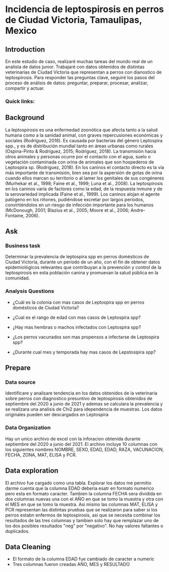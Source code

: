 # Incidencia de leptospirosis en perros de Ciudad Victoria, Tamaulipas, Mexico

## Introduction

En este estudio de caso, realizaré muchas tareas del mundo real de un analista de datos junior. Trabajaré con datos obtenidos de distintas veterinarias de Ciudad Victoria que representan a perros con dianostico de leptospirosis. Para responder las preguntas clave, seguiré los pasos del proceso de análisis de datos: preguntar, preparar, procesar, analizar, compartir y actuar.

### Quick links:

## Background

La leptospirosis es una enfermedad zoonótica que afecta tanto a la salud humana como a la sanidad animal, con graves repercusiones económicas y sociales (Rodríguez, 2018). Es causada por bacterias del género Leptospira spp., y es de distribución mundial tanto en áreas urbanas como rurales (Ospina-Pinto & Rodríguez, 2015; Rodríguez, 2018). La transmisión hacia otros animales y personas ocurre por el contacto con el agua, suelo o vegetación contaminada con orina de animales que son hospederos de Leptospira sp. (Rodríguez, 2018). En los caninos el contacto directo es la vía más importante de transmisión, bien sea por la aspersión de gotas de orina cuando ellos marcan su territorio o al lamer los genitales de sus congéneres (Murhekar et al., 1998; Faine et al., 1999; Luna et al., 2008). La leptospirosis en los caninos varía de factores como la edad, de la respuesta inmune y de la serovariedad implicada (Faine et al., 1999). Los caninos alojan el agente patógeno en los riñones, pudiéndose excretar por largos períodos, convirtiéndolos en un riesgo de infección importante para los humanos (McDonough, 2001; Blazius et al., 2005; Moore et al., 2006; Andre-Fontaine, 2006).

## Ask

### Business task

Determinar la prevalencia de leptospira spp en perros domésticos de Ciudad Victoria, durante un período de un año, con el fin de obtener datos epidemiológicos relevantes que contribuyan a la prevención y control de la leptospirosis en esta población canina y promuevan la salud pública en la comunidad.

### Analysis Questions

- ¿Cuál es la colonia con mas casos de Leptospira spp en perros domésticos de Ciudad Victoria?

- ¿Cual es el rango de edad con mas casos de Leptospira spp?

- ¿Hay mas hembras o machos infectados con Leptospira spp?

- ¿Los perros vacunados son mas propensos a infectarse de Leptospira spp?

- ¿Durante cual mes y temporada hay mas casos de Lepstosipira spp?

## Prepare

### Data source

Identificare y analisare tendencia en los datos obtenidos de la veterinaria sobre perros con diagnostico presuntivo de leptospirosis obtenidos de septiembre del 2020 a junio de 2021 y ademas se calculara la prevalencia y se realizara una analisis de Chi2 para idependencia de muestras. Los datos originales pueden ser descargados en Leptospira

### Data Organization

Hay un unico archivo de excel con la inforacion obtenida durante septiembre del 2020 a junio del 2021. El archivo incluye 10 columnas con los siguientes nombres NOMBRE, SEXO, EDAD, EDAD, RAZA, VACUNACION,  FECHA, ZONA, MAT, ELISA y PCR.

## Data exploration
El archivo fue cargado como una tabla. Explorar los datos me permitio darme cuenta que la columna EDAD deberia esatr en formato numerico pero esta en formato caracter. Tambien la columna FECHA sera dividida en dos columnas nuevas una con el AÑO en que se tomo la muestra y otra con el MES en que se tomo la muestra. Asi mismo las columnas MAT, ELISA y PCR representan las distintas pruebas que se realizaron para saber si los perros estabn enfermos de leptospirosis, asi que se necesita combinar los resultados de las tres columnas y tambien solo hay que remplazar uno de los dos posibles resultados "neg" por "negativo". No hay valores faltantes o duplicados.

## Data Cleaning

- El formato de la columna EDAD fue cambiado de caracter a numeric
- Tres columnas fueron creadas AÑO, MES y RESULTADO 







